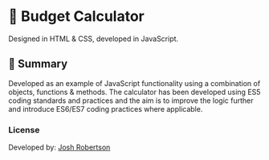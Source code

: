 # :vertical_traffic_light: Budget Calculator

Designed in HTML & CSS, developed in JavaScript.

## :pushpin: Summary

Developed as an example of JavaScript functionality using a combination of objects, functions & methods. The calculator has been developed using ES5 coding standards and practices and the aim is to improve the logic further and introduce ES6/ES7 coding practices where applicable.

### License

Developed by: [Josh Robertson](https://github.com/JoshuaRobertson/)
